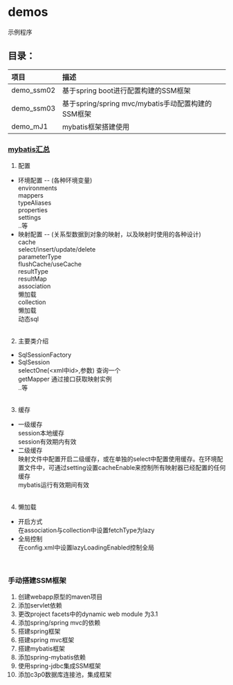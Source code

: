 # demos
示例程序
## 目录：

 |项目|描述|
 |:--|:--|
 |demo_ssm02|基于spring boot进行配置构建的SSM框架|
 |demo_ssm03|基于spring/spring mvc/mybatis手动配置构建的SSM框架|
 |demo_mJ1|mybatis框架搭建使用|
### [mybatis汇总](demo_ssm03/README.md)
1. 配置
* 环境配置 -- (各种环境变量)<br />
  environments<br />
  mappers<br />
  typeAliases<br />
  properties<br />
  settings<br />
  ..等
* 映射配置 -- (关系型数据到对象的映射，以及映射时使用的各种设计)<br />
  cache<br />
  select/insert/update/delete<br />
  parameterType<br />
  flushCache/useCache<br />
  resultType<br />
  resultMap<br />
    association<br />
      懒加载<br />
    collection<br />
      懒加载<br />
  动态sql<br /><br />
2. 主要类介绍
  * SqlSessionFactory<br />
  * SqlSession<br />
    selectOne(<xml中id>,参数)  查询一个<br />
    getMapper  通过接口获取映射实例<br />
    ..等<br /><br />
3. 缓存
  * 一级缓存<br />
  session本地缓存<br />
  session有效期内有效
  * 二级缓存<br />
  映射文件中配置<cache />开启二级缓存，或在单独的select中配置使用缓存。在环境配置文件中，可通过setting设置cacheEnable来控制所有映射器已经配置的任何缓存<br />
  mybatis运行有效期间有效
  <br /><br />
4. 懒加载
 * 开启方式<br />
  在association与collection中设置fetchType为lazy  
 * 全局控制<br />
  在config.xml中设置lazyLoadingEnabled控制全局  
  <br />
  
### 手动搭建SSM框架
1. 创建webapp原型的maven项目
2. 添加servlet依赖
3. 更改project facets中的dynamic web module 为3.1
4. 添加spring/spring mvc的依赖
5. 搭建spring框架
6. 搭建spring mvc框架
7. 搭建mybatis框架
8. 添加spring-mybatis依赖
9. 使用spring-jdbc集成SSM框架
10. 添加c3p0数据库连接池，集成框架
  
  
